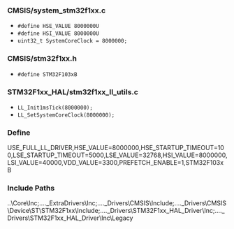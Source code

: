 ### CMSIS/system_stm32f1xx.c
- `#define HSE_VALUE 8000000U`
- `#define HSI_VALUE 8000000U`
- `uint32_t SystemCoreClock = 8000000;`

### CMSIS/stm32f1xx.h
- `#define STM32F103xB`

### STM32F1xx_HAL/stm32f1xx_ll_utils.c
- `LL_Init1msTick(8000000);`
- `LL_SetSystemCoreClock(8000000);`

### Define
USE_FULL_LL_DRIVER,HSE_VALUE=8000000,HSE_STARTUP_TIMEOUT=100,LSE_STARTUP_TIMEOUT=5000,LSE_VALUE=32768,HSI_VALUE=8000000,LSI_VALUE=40000,VDD_VALUE=3300,PREFETCH_ENABLE=1,STM32F103xB

### Include Paths
..\Core\Inc;..\..\_ExtraDrivers\Inc;..\..\_Drivers\CMSIS\Include;..\..\_Drivers\CMSIS\Device\ST\STM32F1xx\Include;..\..\_Drivers\STM32F1xx_HAL_Driver\Inc;..\..\_Drivers\STM32F1xx_HAL_Driver\Inc\Legacy


